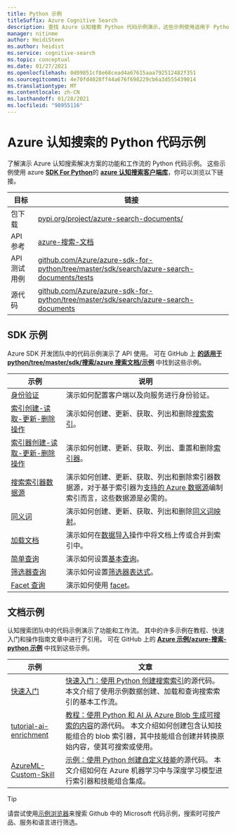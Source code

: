 ```yaml
---
title: Python 示例
titleSuffix: Azure Cognitive Search
description: 查找 Azure 认知搜索 Python 代码示例演示，这些示例使用适用于 Python 或 REST 的 Azure .NET SDK。
manager: nitinme
author: HeidiSteen
ms.author: heidist
ms.service: cognitive-search
ms.topic: conceptual
ms.date: 01/27/2021
ms.openlocfilehash: 0d09851cf8e68cead4a67615aaa792512482f351
ms.sourcegitcommit: 4e70fd4028ff44a676f698229cb6a3d555439014
ms.translationtype: MT
ms.contentlocale: zh-CN
ms.lasthandoff: 01/28/2021
ms.locfileid: "98955116"
---
```

# <a name="python-code-samples-for-azure-cognitive-search"></a>Azure 认知搜索的 Python 代码示例

了解演示 Azure 认知搜索解决方案的功能和工作流的 Python 代码示例。 这些示例使用 azure [**SDK For Python**](/azure/developer/python/)的 [**azure 认知搜索客户端库**](/python/api/overview/azure/search-documents-readme)，你可以浏览以下链接。

| 目标 | 链接 |
|--------|------|
| 包下载 | [pypi.org/project/azure-search-documents/](https://pypi.org/project/azure-search-documents/) |
| API 参考 | [azure-搜索-文档](/python/api/azure-search-documents)  |
| API 测试用例 | [github.com/Azure/azure-sdk-for-python/tree/master/sdk/search/azure-search-documents/tests](https://github.com/Azure/azure-sdk-for-python/tree/master/sdk/search/azure-search-documents/tests) |
| 源代码 | [github.com/Azure/azure-sdk-for-python/tree/master/sdk/search/azure-search-documents](https://github.com/Azure/azure-sdk-for-python/tree/master/sdk/search/azure-search-documents)  |

## <a name="sdk-samples"></a>SDK 示例

Azure SDK 开发团队中的代码示例演示了 API 使用。 可在 GitHub 上 [**的适用于 python/tree/master/sdk/搜索/azure 搜索文档/示例**](https://github.com/Azure/azure-sdk-for-python/tree/master/sdk/search/azure-search-documents/samples) 中找到这些示例。

| 示例 | 说明 |
|---------|-------------|
| [身份验证](https://github.com/Azure/azure-sdk-for-python/blob/master/sdk/search/azure-search-documents/samples/sample_authentication.py) | 演示如何配置客户端以及向服务进行身份验证。 | 
| [索引创建-读取-更新-删除操作](https://github.com/Azure/azure-sdk-for-python/blob/master/sdk/search/azure-search-documents/samples/sample_index_crud_operations.py) | 演示如何创建、更新、获取、列出和删除[搜索索引](search-what-is-an-index.md)。 |
| [索引器创建-读取-更新-删除操作](https://github.com/Azure/azure-sdk-for-python/blob/master/sdk/search/azure-search-documents/samples/sample_indexers_operations.py) | 演示如何创建、更新、获取、列出、重置和删除[索引器](search-indexer-overview.md)。 |
| [搜索索引器数据源](https://github.com/Azure/azure-sdk-for-python/blob/master/sdk/search/azure-search-documents/samples/sample_indexer_datasource_skillset.py) | 演示如何创建、更新、获取、列出和删除索引器数据源，对于基于索引器为[支持的 Azure 数据源](search-indexer-overview.md#supported-data-sources)编制索引而言，这些数据源是必需的。 |
| [同义词](https://github.com/Azure/azure-sdk-for-python/blob/master/sdk/search/azure-search-documents/samples/sample_synonym_map_operations.py) | 演示如何创建、更新、获取、列出和删除[同义词映射](search-synonyms.md)。  |
| [加载文档](https://github.com/Azure/azure-sdk-for-python/blob/master/sdk/search/azure-search-documents/samples/sample_crud_operations.py) | 演示如何在[数据导入](search-what-is-data-import.md)操作中将文档上传或合并到索引中。 |
| [简单查询](https://github.com/Azure/azure-sdk-for-python/blob/master/sdk/search/azure-search-documents/samples/sample_simple_query.py) | 演示如何设置[基本查询](search-query-overview.md)。 |
| [筛选器查询](https://github.com/Azure/azure-sdk-for-python/blob/master/sdk/search/azure-search-documents/samples/sample_filter_query.py) | 演示如何设置[筛选器表达式](search-filters.md)。 |
| [Facet 查询](https://github.com/Azure/azure-sdk-for-python/blob/master/sdk/search/azure-search-documents/samples/sample_facet_query.py) | 演示如何使用 [facet](search-filters-facets.md)。 |

## <a name="doc-samples"></a>文档示例

认知搜索团队中的代码示例演示了功能和工作流。 其中的许多示例在教程、快速入门和操作指南文章中进行了引用。 可在 GitHub 上的 [**Azure 示例/azure-搜索-python 示例**](https://github.com/Azure-Samples/azure-search-python-samples) 中找到这些示例。

| 示例 | 文章 |
|---------|---------|
| [快速入门](https://github.com/Azure-Samples/azure-search-python-samples/tree/master/Quickstart) | [快速入门：使用 Python 创建搜索索引](search-get-started-python.md)的源代码。 本文介绍了使用示例数据创建、加载和查询搜索索引的基本工作流。 |
| [tutorial-ai-enrichment](https://github.com/Azure-Samples/azure-search-python-samples/tree/master/Tutorial-AI-Enrichment)  | [教程：使用 Python 和 AI 从 Azure Blob 生成可搜索的内容](cognitive-search-tutorial-blob-python.md)的源代码。 本文介绍如何创建包含认知技能组合的 blob 索引器，其中技能组合创建并转换原始内容，使其可搜索或使用。 |
| [AzureML-Custom-Skill](https://github.com/Azure-Samples/azure-search-python-samples/tree/master/AzureML-Custom-Skill)  | [示例：使用 Python 创建自定义技能](cognitive-search-custom-skill-python.md)的源代码。 本文介绍如何在 Azure 机器学习中与深度学习模型进行索引器和技能组合集成。 |

> [!Tip]
> 请尝试使用[示例浏览器](/samples/browse/?languages=python&products=azure-cognitive-search)来搜索 Github 中的 Microsoft 代码示例，搜索时可按产品、服务和语言进行筛选。